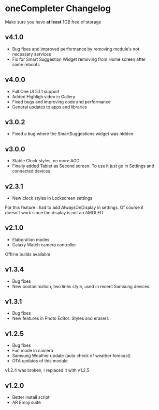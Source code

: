 
# oneCompleter Changelog

Make sure you have **at least** 1GB free of storage

## v4.1.0
- Bug fixes and improved performance by removing module's not necessary services
- Fix for Smart Suggestion Widget removing from Home screen after some reboots

## v4.0.0
- Full One UI 5.1.1 support
- Added Highligh video in Gallery
- Fixed bugs and improving code and performance
- General updates to apps and libraries

## v3.0.2
- Fixed a bug where the SmartSuggestions widget was hidden

## v3.0.0
- Stable Clock styles, no more AOD
- Finally added Tablet as Second screen. To use it just go in Settings and connected devices

## v2.3.1
- New clock styles in Lockscreen settings 

For this feature I had to add AlwaysOnDisplay in settings. Of course it doesn't work since the display is not an AMOLED

## v2.1.0
- Elaboration modes
- Galaxy Watch camera controller

Offline builds available

## v1.3.4
- Bug fixes
- New bootanimation, two lines style, used in recent Samsung devices

## v1.3.1
- Bug fixes
- New features in Photo Editor: Styles and erasers

## v1.2.5
- Bug fixes
- Fun mode in camera
- Samsung Weather update (auto check of weather forecast)
- OTA updates of this module

v1.2.4 was broken, I replaced it with v1.2.5

## v1.2.0
- Better install script
- AR Emoji suite


